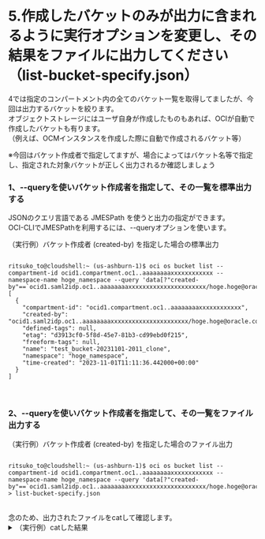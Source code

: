 # 5.作成したバケットのみが出力に含まれるように実行オプションを変更し、その結果をファイルに出力してください（list-bucket-specify.json）

4では指定のコンパートメント内の全てのバケット一覧を取得してましたが、今回は出力するバケットを絞ります。<br>
オブジェクトストレージにはユーザ自身が作成したものもあれば、OCIが自動で作成したバケットも有ります。<br>
（例えば、OCMインスタンスを作成した際に自動で作成されるバケット等）

※今回はバケット作成者で指定してますが、場合によってはバケット名等で指定し、指定された対象バケットが正しく出力されるか確認しましょう

### 1、--queryを使いバケット作成者を指定して、その一覧を標準出力する
JSONのクエリ言語である JMESPath を使うと出力の指定ができます。<br>
OCI-CLIでJMESPathを利用するには、--queryオプションを使います。<br>

（実行例）バケット作成者 (created-by) を指定した場合の標準出力

```console

ritsuko_to@cloudshell:~ (us-ashburn-1)$ oci os bucket list --compartment-id ocid1.compartment.oc1..aaaaaaaaxxxxxxxxxxxx --namespace-name hoge_namespace --query 'data[?"created-by"==`ocid1.saml2idp.oc1..aaaaaaaaxxxxxxxxxxxxxxxxxxxxxx/hoge.hoge@oracle.com`]'
[
  {
    "compartment-id": "ocid1.compartment.oc1..aaaaaaaaxxxxxxxxxxxx",
    "created-by": "ocid1.saml2idp.oc1..aaaaaaaaxxxxxxxxxxxxxxxxxxxxxx/hoge.hoge@oracle.com",
    "defined-tags": null,
    "etag": "d3913cf0-5f8d-45e7-81b3-cd99ebd0f215",
    "freeform-tags": null,
    "name": "test_bucket-20231101-2011_clone",
    "namespace": "hoge_namespace",
    "time-created": "2023-11-01T11:11:36.442000+00:00"
  }
]

```

<br>

### 2、--queryを使いバケット作成者を指定して、その一覧をファイル出力する

（実行例）バケット作成者 (created-by) を指定した場合のファイル出力

  
```console

ritsuko_to@cloudshell:~ (us-ashburn-1)$ oci os bucket list --compartment-id ocid1.compartment.oc1..aaaaaaaaxxxxxxxxxxxx --namespace-name hoge_namespace --query 'data[?"created-by"==`ocid1.saml2idp.oc1..aaaaaaaaxxxxxxxxxxxxxxxxxxxxxx/hoge.hoge@oracle.com`]' > list-bucket-specify.json

```

<br>
念のため、出力されたファイルをcatして確認します。
<details><summary>（実行例）catした結果</summary><div>

```console

ritsuko_to@cloudshell:~ (us-ashburn-1)$ cat list-bucket-specify.json 
[
  {
    "compartment-id": "ocid1.compartment.oc1..aaaaaaaaxxxxxxxxxxxx",
    "created-by": "ocid1.saml2idp.oc1..aaaaaaaaxxxxxxxxxxxxxxxxxxxxxx/hoge.hoge@oracle.com",
    "defined-tags": null,
    "etag": "d3913cf0-5f8d-45e7-81b3-cd99ebd0f215",
    "freeform-tags": null,
    "name": "test_bucket-20231101-2011_clone",
    "namespace": "hoge_namespace",
    "time-created": "2023-11-01T11:11:36.442000+00:00"
  }
]

```
</div></details>
